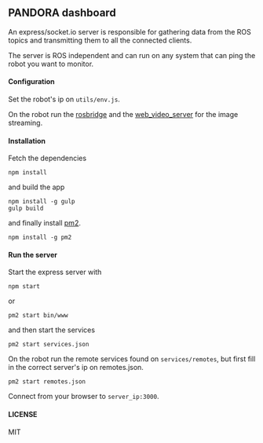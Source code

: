 PANDORA dashboard
---


An express/socket.io server is responsible for gathering data from the ROS
topics and transmitting them to all the connected clients.

The server is ROS independent and can run on any system that can ping the robot
you want to monitor.

#### Configuration

Set the robot's ip on `utils/env.js`.

On the robot run the [rosbridge](http://wiki.ros.org/rosbridge_suite) and the [web_video_server](https://github.com/RobotWebTools/web_video_server) for the image
streaming.

#### Installation

Fetch the dependencies

```
npm install
```

and build the app

```
npm install -g gulp
gulp build
```

and finally install [pm2](https://github.com/Unitech/PM2).


```
npm install -g pm2
```


#### Run the server

Start the express server with
```
npm start
```

or

```
pm2 start bin/www
```

and then start the services

```
pm2 start services.json
```

On the robot run the remote services found on `services/remotes`, but first
fill in the correct server's ip on remotes.json.

```
pm2 start remotes.json
```

Connect from your browser to `server_ip:3000`.

#### LICENSE

MIT
